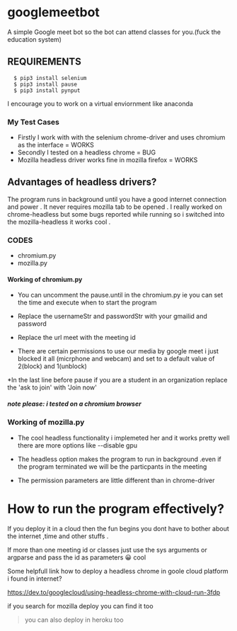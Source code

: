 # googlemeetbot
A simple Google meet bot so the bot can attend classes for you.(fuck the education system)
 
## REQUIREMENTS
      $ pip3 install selenium
      $ pip3 install pause
      $ pip3 install pynput
  I encourage you to work on a virtual enviornment like anaconda
  
### My Test Cases

* Firstly I work with with the selenium chrome-driver and uses chromium as the interface =  WORKS 
* Secondly I tested on a headless chrome = BUG 
* Mozilla headless driver works fine in mozilla firefox = WORKS

## Advantages of headless drivers?
   
   The program runs in background until you have a good internet connection and power . It never requires mozilla tab to be     opened . I really worked on chrome-headless but some bugs reported while running so i switched into the mozilla-headless it works cool .
   
### CODES
  * chromium.py
  * mozilla.py
  
#### Working of chromium.py
  
  
  * You can uncomment the pause.until in the chromium.py ie you can set the time and execute when to start the program
  
  * Replace the usernameStr and passwordStr with your gmailid and password
  
  * Replace the url meet with the meeting id
  
  * There are certain permissions to use our media by google meet i just blocked it all (micrphone and webcam) and set to a default value of 2(block) and 1(unblock)
  
  *In the last line before pause if you are a student in an organization replace the 'ask to join' with 'Join now'
  ##### note please: i tested on a chromium browser
 
### Working  of mozilla.py 

 * The cool headless functionality i implemeted her and it works pretty well there are more options like --disable gpu 
  
 * The headless option makes the program to run in background .even if the program terminated  we will be the particpants in the  meeting
  
 * The permission parameters are little different than in chrome-driver
  
# How to run the program effectively?
  
  If you deploy it in a cloud then the fun begins you dont have to bother about the internet ,time and other stuffs .
  
  If more than one meeting id or classes just use the sys arguments or argparse and pass the id as parameters 😀 cool 
  
  Some helpfull link how to deploy a headless chrome in goole cloud platform i found in internet? 
  
  https://dev.to/googlecloud/using-headless-chrome-with-cloud-run-3fdp
  
  if you search for mozilla deploy you can find it too
  
  > you can also deploy in heroku too 
  
  
   
